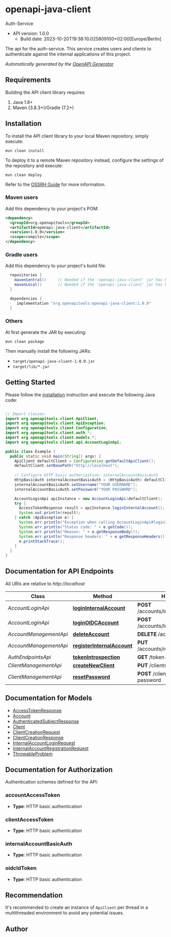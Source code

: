 # openapi-java-client

Auth-Service
- API version: 1.0.0
  - Build date: 2023-10-20T19:38:10.025809100+02:00[Europe/Berlin]

The api for the auth-service. This service creates users and clients to authenticate against the internal
applications of this project.



*Automatically generated by the [OpenAPI Generator](https://openapi-generator.tech)*


## Requirements

Building the API client library requires:
1. Java 1.8+
2. Maven (3.8.3+)/Gradle (7.2+)

## Installation

To install the API client library to your local Maven repository, simply execute:

```shell
mvn clean install
```

To deploy it to a remote Maven repository instead, configure the settings of the repository and execute:

```shell
mvn clean deploy
```

Refer to the [OSSRH Guide](http://central.sonatype.org/pages/ossrh-guide.html) for more information.

### Maven users

Add this dependency to your project's POM:

```xml
<dependency>
  <groupId>org.openapitools</groupId>
  <artifactId>openapi-java-client</artifactId>
  <version>1.0.0</version>
  <scope>compile</scope>
</dependency>
```

### Gradle users

Add this dependency to your project's build file:

```groovy
  repositories {
    mavenCentral()     // Needed if the 'openapi-java-client' jar has been published to maven central.
    mavenLocal()       // Needed if the 'openapi-java-client' jar has been published to the local maven repo.
  }

  dependencies {
     implementation "org.openapitools:openapi-java-client:1.0.0"
  }
```

### Others

At first generate the JAR by executing:

```shell
mvn clean package
```

Then manually install the following JARs:

* `target/openapi-java-client-1.0.0.jar`
* `target/lib/*.jar`

## Getting Started

Please follow the [installation](#installation) instruction and execute the following Java code:

```java

// Import classes:
import org.openapitools.client.ApiClient;
import org.openapitools.client.ApiException;
import org.openapitools.client.Configuration;
import org.openapitools.client.auth.*;
import org.openapitools.client.models.*;
import org.openapitools.client.api.AccountLoginApi;

public class Example {
  public static void main(String[] args) {
    ApiClient defaultClient = Configuration.getDefaultApiClient();
    defaultClient.setBasePath("http://localhost");
    
    // Configure HTTP basic authorization: internalAccountBasicAuth
    HttpBasicAuth internalAccountBasicAuth = (HttpBasicAuth) defaultClient.getAuthentication("internalAccountBasicAuth");
    internalAccountBasicAuth.setUsername("YOUR USERNAME");
    internalAccountBasicAuth.setPassword("YOUR PASSWORD");

    AccountLoginApi apiInstance = new AccountLoginApi(defaultClient);
    try {
      AccessTokenResponse result = apiInstance.loginInternalAccount();
      System.out.println(result);
    } catch (ApiException e) {
      System.err.println("Exception when calling AccountLoginApi#loginInternalAccount");
      System.err.println("Status code: " + e.getCode());
      System.err.println("Reason: " + e.getResponseBody());
      System.err.println("Response headers: " + e.getResponseHeaders());
      e.printStackTrace();
    }
  }
}

```

## Documentation for API Endpoints

All URIs are relative to *http://localhost*

Class | Method | HTTP request | Description
------------ | ------------- | ------------- | -------------
*AccountLoginApi* | [**loginInternalAccount**](docs/AccountLoginApi.md#loginInternalAccount) | **POST** /accounts/loginInternalAccount | 
*AccountLoginApi* | [**loginOIDCAccount**](docs/AccountLoginApi.md#loginOIDCAccount) | **POST** /accounts/loginOIDCAccount | 
*AccountManagementApi* | [**deleteAccount**](docs/AccountManagementApi.md#deleteAccount) | **DELETE** /accounts/{accountId} | 
*AccountManagementApi* | [**registerInternalAccount**](docs/AccountManagementApi.md#registerInternalAccount) | **PUT** /accounts/registerInternalAccount | 
*AuthEndpointsApi* | [**tokenIntrospection**](docs/AuthEndpointsApi.md#tokenIntrospection) | **GET** /token-introspection | 
*ClientManagementApi* | [**createNewClient**](docs/ClientManagementApi.md#createNewClient) | **PUT** /clients/create | 
*ClientManagementApi* | [**resetPassword**](docs/ClientManagementApi.md#resetPassword) | **POST** /clients/{clientId}/reset-password | 


## Documentation for Models

 - [AccessTokenResponse](docs/AccessTokenResponse.md)
 - [Account](docs/Account.md)
 - [AuthenticatedSubjectResponse](docs/AuthenticatedSubjectResponse.md)
 - [Client](docs/Client.md)
 - [ClientCreationRequest](docs/ClientCreationRequest.md)
 - [ClientCreationResponse](docs/ClientCreationResponse.md)
 - [InternalAccountLoginRequest](docs/InternalAccountLoginRequest.md)
 - [InternalAccountRegistrationRequest](docs/InternalAccountRegistrationRequest.md)
 - [ThrowableProblem](docs/ThrowableProblem.md)


## Documentation for Authorization

Authentication schemes defined for the API:
### accountAccessToken

- **Type**: HTTP basic authentication

### clientAccessToken

- **Type**: HTTP basic authentication

### internalAccountBasicAuth

- **Type**: HTTP basic authentication

### oidcIdToken

- **Type**: HTTP basic authentication


## Recommendation

It's recommended to create an instance of `ApiClient` per thread in a multithreaded environment to avoid any potential issues.

## Author



